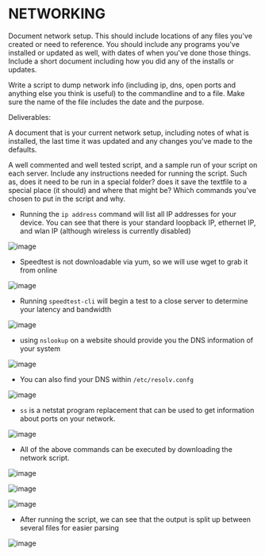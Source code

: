 # NETWORKING

Document network setup. This should include locations of any files you've created or need to reference. You should include any programs you've installed or updated as well, with dates of when you've done those things. Include a short document including how you did any of the installs or updates. 

Write a script to dump network info (including ip, dns, open ports and anything else you think is useful) to the commandline and to a file.  Make sure the name of the file includes the date and the purpose.

Deliverables:

A document that is your current network setup, including notes of what is installed, the last time it was updated and any changes you've made to the defaults. 

A well commented and well tested script, and a sample run of your script on each server.  Include any instructions needed for running the script.  Such as, does it need to be run in a special folder? does it save the textfile to a special place (it should) and where that might be? Which commands you've chosen to put in the script and why.

- Running the `ip address` command will list all IP addresses for your device. You can see that there is your standard loopback IP, ethernet IP, and wlan IP (although wireless is currently disabled)

![image](https://user-images.githubusercontent.com/64757540/100123651-c1dde580-2e48-11eb-9973-55b2209e03c0.png)

- Speedtest is not downloadable via yum, so we will use wget to grab it from online

![image](https://user-images.githubusercontent.com/64757540/100123756-dc17c380-2e48-11eb-9014-8d8bb1384c6f.png)

- Running `speedtest-cli` will begin a test to a close server to determine your latency and bandwidth

![image](https://user-images.githubusercontent.com/64757540/100123788-e20da480-2e48-11eb-84c1-2aaff8f8b2b5.png)

- using `nslookup` on a website should provide you the DNS information of your system

![image](https://user-images.githubusercontent.com/64757540/100123814-e8038580-2e48-11eb-9af7-b66e5c4b650d.png)

- You can also find your DNS within `/etc/resolv.confg`

![image](https://user-images.githubusercontent.com/64757540/100123855-f05bc080-2e48-11eb-9a4c-3bbc66681098.png)

- `ss` is a netstat program replacement that can be used to get information about ports on your network.

![image](https://user-images.githubusercontent.com/64757540/100123876-f5b90b00-2e48-11eb-98c4-cfb078c992d5.png)

- All of the above commands can be executed by downloading the network script.

![image](https://user-images.githubusercontent.com/17841536/101684644-c0a9dc80-3a34-11eb-88e9-67a0957e2200.png)

![image](https://user-images.githubusercontent.com/17841536/101684833-0070c400-3a35-11eb-9c28-024cfb59bad1.png)

![image](https://user-images.githubusercontent.com/17841536/101684860-0b2b5900-3a35-11eb-99e1-f7450b4eea9e.png)

- After running the script, we can see that the output is split up between several files for easier parsing 

![image](https://user-images.githubusercontent.com/17841536/101684882-141c2a80-3a35-11eb-84b4-ddb823edfbb0.png)

